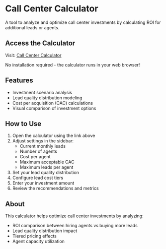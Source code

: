 # Call Center Calculator

A tool to analyze and optimize call center investments by calculating ROI for additional leads or agents.

## Access the Calculator
Visit: [Call Center Calculator](https://call-center-calculator-wmcnrqojzdqdfqisciabeu.streamlit.app/)

No installation required - the calculator runs in your web browser!

## Features
- Investment scenario analysis
- Lead quality distribution modeling
- Cost per acquisition (CAC) calculations
- Visual comparison of investment options

## How to Use
1. Open the calculator using the link above
2. Adjust settings in the sidebar:
   - Current monthly leads
   - Number of agents
   - Cost per agent
   - Maximum acceptable CAC
   - Maximum leads per agent
3. Set your lead quality distribution
4. Configure lead cost tiers
5. Enter your investment amount
6. Review the recommendations and metrics

## About
This calculator helps optimize call center investments by analyzing:
- ROI comparison between hiring agents vs buying more leads
- Lead quality distribution impact
- Tiered pricing effects
- Agent capacity utilization

